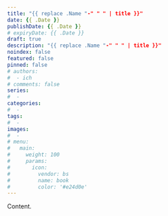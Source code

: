 ```yaml
---
title: "{{ replace .Name "-" " " | title }}"
date: {{ .Date }}
publishDate: {{ .Date }}
# expiryDate: {{ .Date }}
draft: true
description: "{{ replace .Name "-" " " | title }}"
noindex: false
featured: false
pinned: false
# authors:
#  - ich
# comments: false
series:
#  -
categories:
#  -
tags:
#  -
images:
#  -
# menu:
#   main:
#     weight: 100
#     params:
#       icon:
#         vendor: bs
#         name: book
#         color: '#e24d0e'
---
```


Content.
